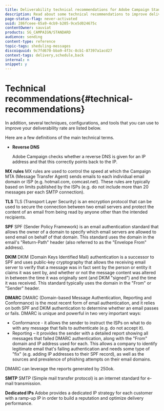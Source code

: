 ```yaml
---
title: Deliverability technical recommendations for Adobe Campaign Standard
description: Read about some technical recommendations to improve deliverability with Adobe Campaign Standard.
page-status-flag: never-activated
uuid: 286fceee-65a9-4cb9-b205-9ce5d024675c
contentOwner: sauviat
products: SG_CAMPAIGN/STANDARD
audience: sending
content-type: reference
topic-tags: sheduling-messages
discoiquuid: 9c7fd670-bba9-4f3c-8cb1-87397a1acd27
context-tags: delivery,schedule,back
internal: n
snippet: y
---
```


# Technical recommendations{#technical-recommendations}

In addition, several techniques, configurations, and tools that you can use to improve your deliverability rate are listed below.

Here are a few definitions of the main technical terms.

* **Reverse DNS**
    
    Adobe Campaign checks whether a reverse DNS is given for an IP address and that this correctly points back to the IP.

**MX rules**
MX rules are used to control the speed at which the Campaign MTA (Message Transfer Agent) sends emails to each individual email domain or ISP (e.g. hotmail.com, comcast.net). These rules are typically based on limits published by the ISPs (e.g. do not include more than 20 messages per each SMTP connection).

**TLS**
TLS (Transport Layer Security) is an encryption protocol that can be used to secure the connection between two email servers and protect the content of an email from being read by anyone other than the intended recipients.

**SPF**
SPF (Sender Policy Framework) is an email authentication standard that allows the owner of a domain to specify which email servers are allowed to send email on behalf of that domain. This standard uses the domain in the email's "Return-Path" header (also referred to as the "Envelope From" address).

**DKIM**
DKIM (Domain Keys Identified Mail) authentication is a successor to SPF and uses public-key cryptography that allows the receiving email server to verify that a message was in fact sent by the person or entity it claims it was sent by, and whether or not the message content was altered in between the time it was originally sent (and DKIM "signed") and the time it was received. This standard typically uses the domain in the "From" or "Sender" header.

**DMARC**
DMARC (Domain-based Message Authentication, Reporting and Conformance) is the most recent form of email authentication, and it relies on both SPF and DKIM authentication to determine whether an email passes or fails. DMARC is unique and powerful in two very important ways:
* Conformance - it allows the sender to instruct the ISPs on what to do with any message that fails to authenticate (e.g. do not accept it).
* Reporting – it provides the sender with a detailed report showing all messages that failed DMARC authentication, along with the "From" domain and IP address used for each. This allows a company to identify legitimate email that's failing authentication and needs some type of "fix" (e.g. adding IP addresses to their SPF record), as well as the sources and prevalence of phishing attempts on their email domains.

DMARC can leverage the reports generated by 250ok.

**SMTP**
SMTP (Simple mail transfer protocol) is an internet standard for e-mail transmission.

**Dedicated IPs**
Adobe provides a dedicated IP strategy for each customer with a ramp-up IP in order to build a reputation and optimize delivery performance.
